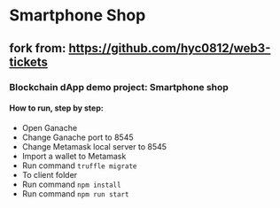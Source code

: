 # Smartphone Shop

## fork from: https://github.com/hyc0812/web3-tickets

### Blockchain dApp demo project: Smartphone shop

#### How to run, step by step:

- Open Ganache
- Change Ganache port to 8545
- Change Metamask local server to 8545
- Import a wallet to Metamask
- Run command `truffle migrate`
- To client folder
- Run command `npm install`
- Run command `npm run start`
